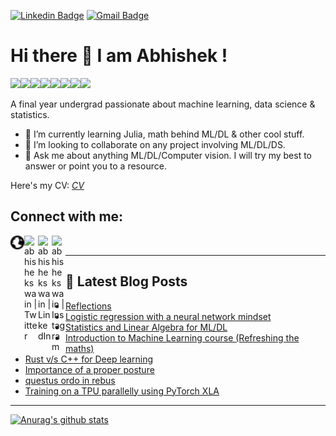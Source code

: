 [![Linkedin Badge](https://img.shields.io/badge/-LinkedIn-blue?style=for-the-badge&logo=Linkedin&logoColor=white&link=https://www.linkedin.com/in/abhishek-s-4a20819a/)](https://www.linkedin.com/in/abhishek-s-4a20819a/) [![Gmail Badge](https://img.shields.io/badge/-Gmail-c14438?style=for-the-badge&logo=Gmail&logoColor=white&link=mailto:abhiswain.it.20160@gmail.com)](abhiswain.it.2016@gmail.com@gmail.com)

# Hi there 👋 I am Abhishek !

[![](https://sourcerer.io/fame/Abhiswain97/Abhiswain97/Abhiswain97/images/0)](https://sourcerer.io/fame/Abhiswain97/Abhiswain97/Abhiswain97/links/0)[![](https://sourcerer.io/fame/Abhiswain97/Abhiswain97/Abhiswain97/images/1)](https://sourcerer.io/fame/Abhiswain97/Abhiswain97/Abhiswain97/links/1)[![](https://sourcerer.io/fame/Abhiswain97/Abhiswain97/Abhiswain97/images/2)](https://sourcerer.io/fame/Abhiswain97/Abhiswain97/Abhiswain97/links/2)[![](https://sourcerer.io/fame/Abhiswain97/Abhiswain97/Abhiswain97/images/3)](https://sourcerer.io/fame/Abhiswain97/Abhiswain97/Abhiswain97/links/3)[![](https://sourcerer.io/fame/Abhiswain97/Abhiswain97/Abhiswain97/images/4)](https://sourcerer.io/fame/Abhiswain97/Abhiswain97/Abhiswain97/links/4)[![](https://sourcerer.io/fame/Abhiswain97/Abhiswain97/Abhiswain97/images/5)](https://sourcerer.io/fame/Abhiswain97/Abhiswain97/Abhiswain97/links/5)[![](https://sourcerer.io/fame/Abhiswain97/Abhiswain97/Abhiswain97/images/6)](https://sourcerer.io/fame/Abhiswain97/Abhiswain97/Abhiswain97/links/6)[![](https://sourcerer.io/fame/Abhiswain97/Abhiswain97/Abhiswain97/images/7)](https://sourcerer.io/fame/Abhiswain97/Abhiswain97/Abhiswain97/links/7)

A final year undergrad passionate about machine learning, data science & statistics. 

- 🌱 I’m currently learning Julia, math behind ML/DL & other cool stuff.
- 👯 I’m looking to collaborate on any project involving ML/DL/DS.
- 💬 Ask me about anything ML/DL/Computer vision. I will try my best to answer or point you to a resource.

Here's my CV: [*CV*](https://drive.google.com/drive/u/1/my-drive)

## Connect with me:

[<img align="left" alt="abhishekswain.me" width="22px" src="https://raw.githubusercontent.com/iconic/open-iconic/master/svg/globe.svg" />][website]
[<img align="left" alt="abhishekswain | Twitter" width="22px" src="https://cdn.jsdelivr.net/npm/simple-icons@v3/icons/twitter.svg" />][twitter]
[<img align="left" alt="abhishekswain | LinkedIn" width="22px" src="https://cdn.jsdelivr.net/npm/simple-icons@v3/icons/linkedin.svg" />][linkedin]
[<img align="left" alt="abhishekswain | Instagram" width="22px" src="https://cdn.jsdelivr.net/npm/simple-icons@v3/icons/instagram.svg" />][instagram]

<br>

---

## 📕 **Latest Blog Posts**
<!-- BLOG-POST-LIST:START -->
- [Reflections](https://abhishekswain.me/reflections/2020/08/12/reflections.html)
- [Logistic regression with a neural network mindset](https://abhishekswain.me/machine%20learning/maths/2020/07/28/Logistic_regression-Copy1.html)
- [Statistics and Linear Algebra for ML/DL](https://abhishekswain.me/machine%20learning/maths/books/2020/07/19/statsandlinalg.html)
- [Introduction to Machine Learning course (Refreshing the maths)](https://abhishekswain.me/machine%20learning/2020/07/14/nptelML.html)
- [Rust v/s C++ for Deep learning](https://abhishekswain.me/deep%20learning/machine%20learning/programming%20language/2020/07/12/rust-vs-cpp.html)
- [Importance of a proper posture](https://abhishekswain.me/health/lifestyle/2020/07/10/importance-of-posture.html)
- [questus ordo in rebus](https://abhishekswain.me/roadmap/books/2020/07/09/roadmap.html)
- [Training on a TPU parallelly using PyTorch XLA](https://towardsdatascience.com/training-on-a-tpu-parallelly-using-pytorch-xla-4afef63ee7ac?source=rss-fd9bc3d14474------2)
<!-- BLOG-POST-LIST:END --> 

---

[![Anurag's github stats](https://github-readme-stats.vercel.app/api?username=Abhiswain97&theme=dracula)](https://github.com/anuraghazra/github-readme-stats)

[website]: https://abhishekswain.me/
[twitter]: https://twitter.com/Abhi08asAs
[instagram]: https://www.instagram.com/abhiswain/
[linkedin]: https://www.linkedin.com/in/abhishek-s-4a20819a/
